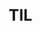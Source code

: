 ---
title: TIL
lang: ko-KR
home: true
actionText: Get Started →
actionLink: bookmark/blog-2020
footer: CC-BY-NC-ND Licensed | Copyright © 2020 Taegon Kim
---